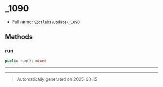 
# _1090





* Full name: `\Zotlabs\Update\_1090`




## Methods


### run



```php
public run(): mixed
```












***


***
> Automatically generated on 2025-03-15
